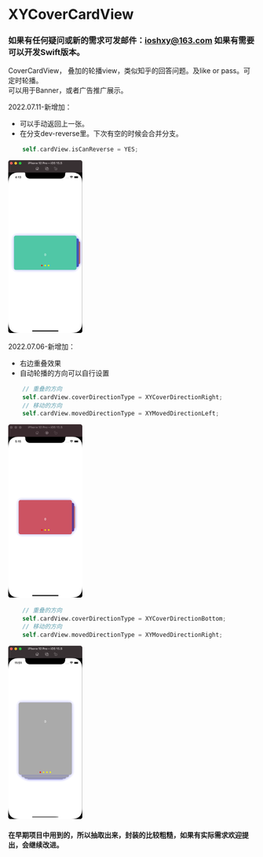 # XYCoverCardView
### 如果有任何疑问或新的需求可发邮件：ioshxy@163.com 如果有需要可以开发Swift版本。

CoverCardView， 叠加的轮播view，类似知乎的回答问题。及like or pass。可定时轮播。  
可以用于Banner，或者广告推广展示。




2022.07.11-新增加：
- 可以手动返回上一张。
- 在分支dev-reverse里。下次有空的时候会合并分支。
```swift
    self.cardView.isCanReverse = YES;
```
<img src="https://github.com/iOSyan/XYCoverCardView/blob/dev-reverse/preview-reverse.gif?raw=true" width=30%>    


2022.07.06-新增加：
- 右边重叠效果
- 自动轮播的方向可以自行设置
```swift
    // 重叠的方向
    self.cardView.coverDirectionType = XYCoverDirectionRight;
    // 移动的方向
    self.cardView.movedDirectionType = XYMovedDirectionLeft;
```
<img src="https://github.com/iOSyan/XYCoverCardView/blob/main/preview1.gif?raw=true" width=30%>  

```swift
    // 重叠的方向
    self.cardView.coverDirectionType = XYCoverDirectionBottom;
    // 移动的方向
    self.cardView.movedDirectionType = XYMovedDirectionRight;
```
<img src="https://github.com/iOSyan/XYCoverCardView/blob/main/preview.gif?raw=true" width=30%>


#### 在早期项目中用到的，所以抽取出来，封装的比较粗糙，如果有实际需求欢迎提出，会继续改进。
